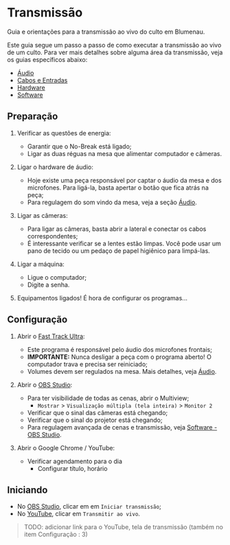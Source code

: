 # Transmissão

Guia e orientações para a transmissão ao vivo do culto em Blumenau.

Este guia segue um passo a passo de como executar a transmissão ao vivo de um culto.
Para ver mais detalhes sobre alguma área da transmissão, veja os guias específicos abaixo:

- [Áudio](./audio.md)
- [Cabos e Entradas](./cabos-e-entradas.md)
- [Hardware](./hardware.md)
- [Software](./software.md)

## Preparação

1. Verificar as questões de energia:
   - Garantir que o No-Break está ligado;
   - Ligar as duas réguas na mesa que alimentar computador e câmeras.

2. Ligar o hardware de áudio:
   - Hoje existe uma peça responsável por captar o áudio da mesa e dos microfones.
   Para ligá-la, basta apertar o botão que fica atrás na peça;
   - Para regulagem do som vindo da mesa, veja a seção [Áudio](./audio.md).

3. Ligar as câmeras:
   - Para ligar as câmeras, basta abrir a lateral e conectar os cabos correspondentes;
   - É interessante verificar se a lentes estão limpas. Você pode usar um pano de tecido ou um pedaço de papel higiênico para limpá-las.

4. Ligar a máquina:
   - Ligue o computador;
   - Digite a senha.

5. Equipamentos ligados! É hora de configurar os programas...

## Configuração

1. Abrir o [Fast Track Ultra](./software.md#fast-track-ultra):
   - Este programa é responsável pelo áudio dos microfones frontais;
   - **IMPORTANTE:** Nunca desligar a peça com o programa aberto! O computador trava e precisa ser reiniciado;
   - Volumes devem ser regulados na mesa. Mais detalhes, veja [Áudio](./audio.md).

2. Abrir o [OBS Studio](./software.md#obs-studio):
   - Para ter visibilidade de todas as cenas, abrir o Multiview;
     - `Mostrar` > `Visualização múltipla (tela inteira)` > `Monitor 2`
   - Verificar que o sinal das câmeras está chegando;
   - Verificar que o sinal do projetor está chegando;
   - Para regulagem avançada de cenas e transmissão, veja [Software - OBS Studio](./software.md#obs-studio).

3. Abrir o Google Chrome / YouTube:
   - Verificar agendamento para o dia
      - Configurar título, horário

## Iniciando

- No [OBS Studio](./software.md#obs-studio), clicar em em `Iniciar transmissão`;
- No [YouTube](#), clicar em `Transmitir ao vivo`.

> TODO: adicionar link para o YouTube, tela de transmissão (também no item Configuração : 3)
